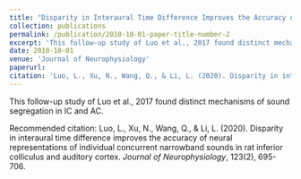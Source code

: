 ```yaml
---
title: "Disparity in Interaural Time Difference Improves the Accuracy of Neural Representations of Concurrent Sounds in Rat Inferior Colliculus and Auditory Cortex"
collection: publications
permalink: /publication/2010-10-01-paper-title-number-2
excerpt: 'This follow-up study of Luo et al., 2017 found distinct mechanisms of sound segregation in IC and AC.'
date: 2010-10-01
venue: 'Journal of Neurophysiology'
paperurl: 
citation: 'Luo, L., Xu, N., Wang, Q., & Li, L. (2020). Disparity in interaural time difference improves the accuracy of neural representations of individual concurrent narrowband sounds in rat inferior colliculus and auditory cortex. <i>Journal of Neurophysiology</i>, 123(2), 695-706.'
---
```

This follow-up study of Luo et al., 2017 found distinct mechanisms of sound segregation in IC and AC.


Recommended citation: Luo, L., Xu, N., Wang, Q., & Li, L. (2020). Disparity in interaural time difference improves the accuracy of neural representations of individual concurrent narrowband sounds in rat inferior colliculus and auditory cortex. <i>Journal of Neurophysiology</i>, 123(2), 695-706.
